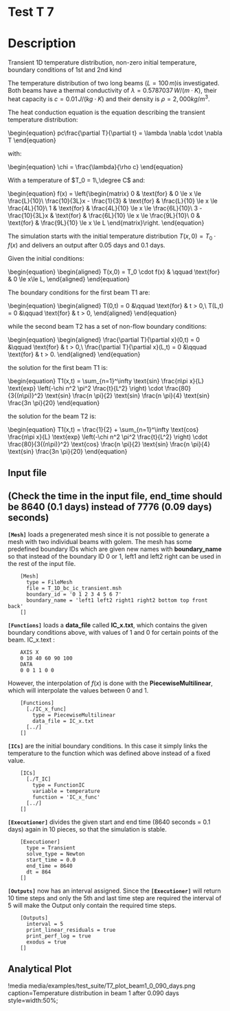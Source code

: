 # Test T 7
# Description
Transient 1D temperature distribution, non-zero initial temperature, boundary conditions of 1st and 2nd kind

The temperature distribution of two long beams ($L = 100\,m$)is investigated. Both beams have a thermal conductivity of $\lambda = 0.5787037\, W/(m \cdot K)$, their heat capacity is $c = 0.01\, J/(kg\cdot K)$ and their density is $\rho = 2,000kg/m^3$.

The heat conduction equation is the equation describing the transient temperature distribution:

\begin{equation}
 pc\frac{\partial T}{\partial t} = \lambda \nabla \cdot \nabla T
\end{equation}

with:

\begin{equation}
\chi = \frac{\lambda}{\rho c}
\end{equation}


With a temperature of $T_0 = 1\,\degree C$ and:

\begin{equation}
f(x) =
\left\{\begin{matrix}
0 & \text{for} & 0 \le x \le \frac{L}{10}\\
\frac{10}{3L}x - \frac{1}{3} & \text{for} & \frac{L}{10} \le x \le \frac{4L}{10}\\
1 & \text{for} & \frac{4L}{10} \le x \le \frac{6L}{10}\\
3 - \frac{10}{3L}x & \text{for} & \frac{6L}{10} \le x \le \frac{9L}{10}\\
0 & \text{for} & \frac{9L}{10} \le x \le L
\end{matrix}\right.
\end{equation}

The simulation starts with the initial temperature distribution $T(x,0) = T_0 \cdot f(x)$ and delivers an output after 0.05 days and 0.1 days.

Given the initial conditions:

\begin{equation}
\begin{aligned}
T(x,0) = T_0 \cdot f(x) & \qquad \text{for} & 0 \le x\le L,
\end{aligned}
\end{equation}

The boundary conditions for the first beam T1 are:

\begin{equation}
\begin{aligned}
T(0,t) = 0 &\qquad \text{for} & t > 0,\\
T(L,t) = 0 &\qquad \text{for} & t > 0,
\end{aligned}
\end{equation}

while the second beam T2 has a set of non-flow boundary conditions:

\begin{equation}
\begin{aligned}
\frac{\partial T}{\partial x}(0,t) = 0 &\qquad \text{for} & t > 0,\\
\frac{\partial T}{\partial x}(L,t) = 0 &\qquad \text{for} & t > 0.
\end{aligned}
\end{equation}

the solution for the first beam T1 is:

\begin{equation}
T1(x,t) = \sum_{n=1}^\infty \text{sin} \frac{n\pi x}{L} \text{exp} \left(-\chi n^2 \pi^2 \frac{t}{L^2} \right) \cdot \frac{80}{3{(n\pi)}^2} \text{sin} \frac{n \pi}{2} \text{sin} \frac{n \pi}{4} \text{sin} \frac{3n \pi}{20}
\end{equation}

the solution for the beam T2 is:

\begin{equation}
T1(x,t) = \frac{1}{2} + \sum_{n=1}^\infty \text{cos} \frac{n\pi x}{L} \text{exp} \left(-\chi n^2 \pi^2 \frac{t}{L^2} \right) \cdot \frac{80}{3{(n\pi)}^2} \text{cos} \frac{n \pi}{2} \text{sin} \frac{n \pi}{4} \text{sin} \frac{3n \pi}{20}
\end{equation}

## Input file

## (Check the time in the input file, end_time should be 8640 (0.1 days) instead of 7776 (0.09 days) seconds)

**`[Mesh]`** loads a pregenerated mesh since it is not possible to generate a mesh with two individual beams with golem.
The mesh has some predefined boundary IDs which are given new names with **boundary_name** so that instead of the boundary ID 0 or 1, left1 and left2 right can be used in the rest of the input file.

```
    [Mesh]
      type = FileMesh
      file = T_1D_bc_ic_transient.msh
      boundary_id = '0 1 2 3 4 5 6 7'
      boundary_name = 'left1 left2 right1 right2 bottom top front back'
    []
```

**`[Functions]`** loads a **data_file** called **IC_x.txt**, which contains the given boundary conditions above, with values of 1 and 0 for certain points of the beam.
IC_x.text :

```
    AXIS X
    0 10 40 60 90 100
    DATA
    0 0 1 1 0 0
```

However, the interpolation of $f(x)$ is done with the **PiecewiseMultilinear**, which will interpolate the values between 0 and 1.

```
    [Functions]
      [./IC_x_func]
        type = PiecewiseMultilinear
        data_file = IC_x.txt
      [../]
    []
```

**`[ICs]`** are the initial boundary conditions. In this case it simply links the temperature to the function which was defined above instead of a fixed value.

```
    [ICs]
      [./T_IC]
        type = FunctionIC
        variable = temperature
        function = 'IC_x_func'
      [../]
    []
```

**`[Executioner]`** divides the given start and end time (8640 seconds = 0.1 days) again in 10 pieces, so that the simulation is stable.

```
    [Executioner]
      type = Transient
      solve_type = Newton
      start_time = 0.0
      end_time = 8640
      dt = 864
    []
```

**`[Outputs]`** now has an interval assigned. Since the **`[Executioner]`** will return 10 time steps and only the 5th and last time step are required the interval of 5 will make the Output only contain the required time steps.

```
    [Outputs]
      interval = 5
      print_linear_residuals = true
      print_perf_log = true
      exodus = true
    []
```

## Analytical Plot

!media media/examples/test_suite/T7_plot_beam1_0_090_days.png
       caption=Temperature distribution in beam 1 after 0.090 days
       style=width:50%;
